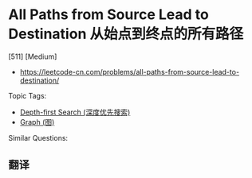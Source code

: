 # All Paths from Source Lead to Destination 从始点到终点的所有路径

[511] [Medium]

- https://leetcode-cn.com/problems/all-paths-from-source-lead-to-destination/

Topic Tags:

- [Depth-first Search (深度优先搜索)](https://leetcode-cn.com/tag/depth-first-search/)
- [Graph (图)](https://leetcode-cn.com/tag/graph/)

Similar Questions:

## 翻译
